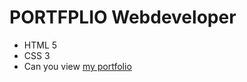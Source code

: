 # PORTFPLIO Webdeveloper
- HTML 5
- CSS 3
- Can you view [my portfolio](https://kironkhodkevich.github.io/portofilio/)
